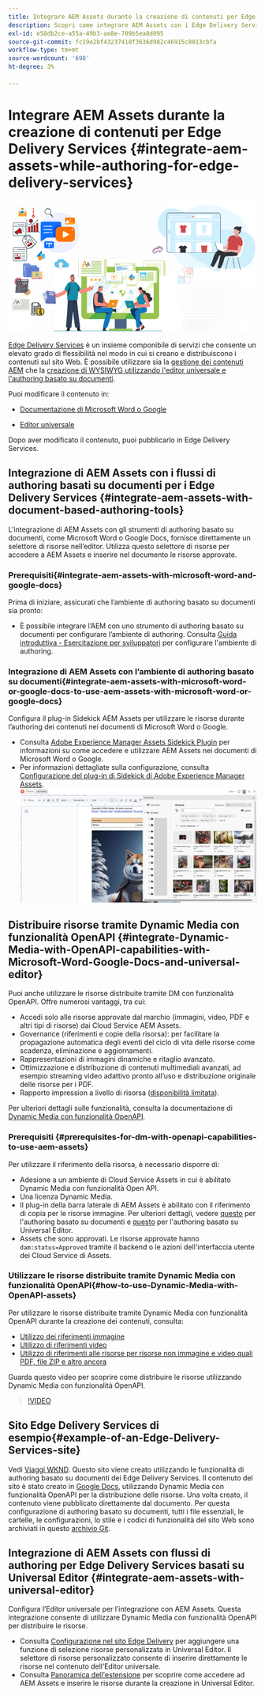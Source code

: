 ```yaml
---
title: Integrare AEM Assets durante la creazione di contenuti per Edge Delivery Services
description: Scopri come integrare AEM Assets con i Edge Delivery Services. Questa integrazione consente di integrare AEM Assets con Microsoft Word e Google Docs, integrare AEM Assets con Universal Editor, integrare Dynamic Media con funzionalità OpenAPI con Universal Editor e integrare Dynamic Media con funzionalità OpenAPI con Microsoft Word e Google Docs.
exl-id: e58db2ce-a55a-49b3-ae8e-709b5ea8d095
source-git-commit: fc19e2bf43237418f3636d982c46915c8013cbfa
workflow-type: tm+mt
source-wordcount: '698'
ht-degree: 3%

---
```


# Integrare AEM Assets durante la creazione di contenuti per Edge Delivery Services {#integrate-aem-assets-while-authoring-for-edge-delivery-services}

![EDS2](/help/assets/assets/EDS2.png)

[Edge Delivery Services](https://experienceleague.adobe.com/it/docs/experience-manager-cloud-service/content/edge-delivery/overview) è un insieme componibile di servizi che consente un elevato grado di flessibilità nel modo in cui si creano e distribuiscono i contenuti sul sito Web. È possibile utilizzare sia la [gestione dei contenuti AEM](/help/sites-cloud/authoring/author-publish.md) che la [creazione di WYSIWYG utilizzando l&#39;editor universale e l&#39;authoring basato su documenti](https://experienceleague.adobe.com/en/docs/experience-manager-cloud-service/content/edge-delivery/wysiwyg-authoring/authoring).

Puoi modificare il contenuto in:

* [Documentazione di Microsoft Word o Google](#integrate-aem-assets-with-document-based-authoring-tools)

* [Editor universale](#integrate-aem-assets-with-universal-editor)

Dopo aver modificato il contenuto, puoi pubblicarlo in Edge Delivery Services.

## Integrazione di AEM Assets con i flussi di authoring basati su documenti per i Edge Delivery Services {#integrate-aem-assets-with-document-based-authoring-tools}

L’integrazione di AEM Assets con gli strumenti di authoring basato su documenti, come Microsoft Word o Google Docs, fornisce direttamente un selettore di risorse nell’editor. Utilizza questo selettore di risorse per accedere a AEM Assets e inserire nel documento le risorse approvate.

### Prerequisiti{#integrate-aem-assets-with-microsoft-word-and-google-docs}

Prima di iniziare, assicurati che l’ambiente di authoring basato su documenti sia pronto:

* È possibile integrare l’AEM con uno strumento di authoring basato su documenti per configurare l’ambiente di authoring. Consulta [Guida introduttiva - Esercitazione per sviluppatori](https://www.aem.live/developer/tutorial) per configurare l&#39;ambiente di authoring.

### Integrazione di AEM Assets con l’ambiente di authoring basato su documenti{#integrate-aem-assets-with-microsoft-word-or-google-docs-to-use-aem-assets-with-microsoft-word-or-google-docs}

Configura il plug-in Sidekick AEM Assets per utilizzare le risorse durante l’authoring dei contenuti nei documenti di Microsoft Word o Google.

* Consulta [Adobe Experience Manager Assets Sidekick Plugin](https://www.aem.live/docs/aem-assets-sidekick-plugin#using-experience-manager-assets-for-website-authors) per informazioni su come accedere e utilizzare AEM Assets nei documenti di Microsoft Word o Google.
* Per informazioni dettagliate sulla configurazione, consulta [Configurazione del plug-in di Sidekick di Adobe Experience Manager Assets](https://www.aem.live/developer/configuring-aem-assets-sidekick-plugin).
  ![my-assets-sidebar](/help/assets/assets/my-assets-sidebar.png)

## Distribuire risorse tramite Dynamic Media con funzionalità OpenAPI {#integrate-Dynamic-Media-with-OpenAPI-capabilities-with-Microsoft-Word-Google-Docs-and-universal-editor}

Puoi anche utilizzare le risorse distribuite tramite DM con funzionalità OpenAPI. Offre numerosi vantaggi, tra cui:

* Accedi solo alle risorse approvate dal marchio (immagini, video, PDF e altri tipi di risorse) dai Cloud Service AEM Assets.
* Governance (riferimenti e copie della risorsa): per facilitare la propagazione automatica degli eventi del ciclo di vita delle risorse come scadenza, eliminazione e aggiornamenti.
* Rappresentazioni di immagini dinamiche e ritaglio avanzato.
* Ottimizzazione e distribuzione di contenuti multimediali avanzati, ad esempio streaming video adattivo pronto all’uso e distribuzione originale delle risorse per i PDF.
* Rapporto impression a livello di risorsa ([disponibilità limitata](/help/assets/manage-reports-assets-view.md#dynamic-media-delivery-reports)).

Per ulteriori dettagli sulle funzionalità, consulta la documentazione di [Dynamic Media con funzionalità OpenAPI](https://experienceleague.adobe.com/en/docs/experience-manager-cloud-service/content/assets/dynamicmedia/dynamic-media-open-apis/dynamic-media-open-apis-overview).

### Prerequisiti {#prerequisites-for-dm-with-openapi-capabilities-to-use-aem-assets}

Per utilizzare il riferimento della risorsa, è necessario disporre di:

* Adesione a un ambiente di Cloud Service Assets in cui è abilitato Dynamic Media con funzionalità Open API.
* Una licenza Dynamic Media.
* Il plug-in della barra laterale di AEM Assets è abilitato con il riferimento di copia per le risorse immagine. Per ulteriori dettagli, vedere [questo](https://www.aem.live/developer/configuring-aem-assets-sidekick-plugin#copymode) per l&#39;authoring basato su documenti e [questo](https://developer.adobe.com/uix/docs/extension-manager/extension-developed-by-adobe/configurable-asset-picker/#extension-overview) per l&#39;authoring basato su Universal Editor.
* Assets che sono approvati. Le risorse approvate hanno `dam:status=Approved` tramite il backend o le azioni dell&#39;interfaccia utente dei Cloud Service di Assets.

### Utilizzare le risorse distribuite tramite Dynamic Media con funzionalità OpenAPI{#how-to-use-Dynamic-Media-with-OpenAPI-assets}

Per utilizzare le risorse distribuite tramite Dynamic Media con funzionalità OpenAPI durante la creazione dei contenuti, consulta:

* [Utilizzo dei riferimenti immagine](https://www.aem.live/docs/aem-assets-sidekick-plugin#using-image-references-when-authoring-content)
* [Utilizzo di riferimenti video](https://www.aem.live/docs/aem-assets-sidekick-plugin#using-video-references-when-authoring-content)
* [Utilizzo di riferimenti alle risorse per risorse non immagine e video quali PDF, file ZIP e altro ancora](https://www.aem.live/docs/aem-assets-sidekick-plugin#using-asset-references-for-pdf-zip-etc-when-authoring-content)

Guarda questo video per scoprire come distribuire le risorse utilizzando Dynamic Media con funzionalità OpenAPI.

>[!VIDEO](https://video.tv.adobe.com/v/3441155)

## Sito Edge Delivery Services di esempio{#example-of-an-Edge-Delivery-Services-site}

Vedi [Viaggi WKND](https://aem-dynamicmedia-demo--dm--hlxsites.aem.live/travel-hospitality/wknd-trvl-home). Questo sito viene creato utilizzando le funzionalità di authoring basato su documenti dei Edge Delivery Services. Il contenuto del sito è stato creato in [Google Docs](https://drive.google.com/drive/folders/1HCCHRWp4HJIXW_cUv5cRDQ5DzzqiZsXT), utilizzando Dynamic Media con funzionalità OpenAPI per la distribuzione delle risorse. Una volta creato, il contenuto viene pubblicato direttamente dal documento. Per questa configurazione di authoring basato su documenti, tutti i file essenziali, le cartelle, le configurazioni, lo stile e i codici di funzionalità del sito Web sono archiviati in questo [archivio Git](https://github.com/hlxsites/franklin-assets-selector/tree/aem-dynamicmedia-demo/blocks).

## Integrazione di AEM Assets con flussi di authoring per Edge Delivery Services basati su Universal Editor {#integrate-aem-assets-with-universal-editor}

Configura l’Editor universale per l’integrazione con AEM Assets. Questa integrazione consente di utilizzare Dynamic Media con funzionalità OpenAPI per distribuire le risorse.

* Consulta [Configurazione nel sito Edge Delivery](https://developer.adobe.com/uix/docs/extension-manager/extension-developed-by-adobe/configurable-asset-picker/#configuration-in-edge-delivery-site) per aggiungere una funzione di selezione risorse personalizzata in Universal Editor. Il selettore di risorse personalizzato consente di inserire direttamente le risorse nel contenuto dell’Editor universale.
* Consulta [Panoramica dell&#39;estensione](https://developer.adobe.com/uix/docs/extension-manager/extension-developed-by-adobe/configurable-asset-picker/#extension-overview) per scoprire come accedere ad AEM Assets e inserire le risorse durante la creazione in Universal Editor.
